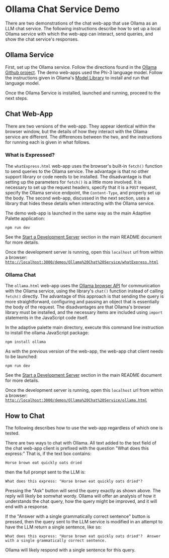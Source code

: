 # Ollama Chat Service Demo

There are two demonstrations of the chat web-app that use Ollama as an LLM chat
service.  The following instructions describe how to set up a local Ollama
service with which the web-app can interact, send queries, and show the chat
service's responses.

## Ollama Service

First, set up the Ollama service. Follow the directions found in the [Ollama
Github project](https://github.com/ollama/ollama?tab=readme-ov-file).  The demo
web-apps used the Phi-3 language model.  Follow the instructions given in
Ollama's [Model
Library](https://github.com/ollama/ollama?tab=readme-ov-file#model-library) to
install and run that language model.

Once the Ollama Service is installed, launched and running, proceed to the next
steps.

## Chat Web-App

There are two versions of the web-app.  They appear identical within the browser
window, but the details of how they interact with the Ollama service are
different.  The differences between the two, and the instructions for running
each is given in what follows.

### What is Expressed?

The `whatExpress.html` web-app uses the browser's built-in `fetch()` function to
send queries to the Ollama service.  The advantage is that no other support
library or code needs to be installed.  The disadvantage is that setting up the
parameters for `fetch()` is a little more involved.  It is necessary to set
up the request headers, specify that it is a `POST` request, specify the
Ollama service endpoint, the `Content-Type`, and properly set up the body.  The
second web-app, discussed in the next section, uses a library that hides these
details when interacting with the Ollama service.

The demo web-app is launched in the same way as the main Adaptive Palette
application:

```text
npm run dev
```

See the [Start a Development Server](../../README.md#start-a-development-server)
section in the main README document for more details.

Once the development server is running, open this `localhost` url from within a
browser:
[`http://localhost:3000/demos/Ollama%20Chat%20Service/whatExpress.html`](http://localhost:3000/demos/Ollama%20Chat%20Service/whatExpress.html)

### Ollama Chat

The `ollama.html` web-app uses the [Ollama browser API](https://github.com/ollama/ollama-js/?tab=readme-ov-file#browser-usage)
for communication with the Ollama service, using the library's `chat()` function
instead of calling `fetch()` directly. The advantage of this approach is that
sending the query is more straightforward, configuring and passing an object
that is essentially the body of the request.  The disadvantages are that
Ollama's browser library must be installed, and the necessary items are included
using `import` statements in the JavaScript code itself.

In the adaptive palette main directory, execute this command line instruction to
install the ollama JavaScript package:

```text
npm install ollama
```

As with the previous version of the web-app, the web-app chat client needs to be
launched:

```text
npm run dev
```

See the [Start a Development Server](../../README.md#start-a-development-server)
section in the main README document for more details.

Once the development server is running, open this `localhost` url from within a
browser:
[`http://localhost:3000/demos/Ollama%20Chat%20Service/ollama.html`](http://localhost:3000/demos/Ollama%20Chat%20Service/ollama.html)

## How to Chat

The following describes how to use the web-app regardless of which one is
tested.

There are two ways to chat with Ollama.  All text added to the text field of the
chat web-app client is prefixed with the question "What does this express:"
That is, if the text box contains:

```text
Horse brown eat quickly oats dried
```

then the full prompt sent to the LLM is:

```text
What does this express: "Horse brown eat quickly oats dried"?
```

Pressing the "Ask" button will send the query exactly as shown above.  The reply
will likely be somwhat wordy.  Ollama will offer an analysis of how it
understands the chat query, how the query might be improved, and it will
end with a response.

If the "Answer with a single grammatically correct sentence" button is pressed,
then the query sent to the LLM service is modified in an attempt to have the LLM
return a single sentence, like so:

```text
What does this express: "Horse brown eat quickly oats dried"?  Answer
with a single grammatically correct sentence.
```

Ollama will likely respond with a single sentence for this query.

